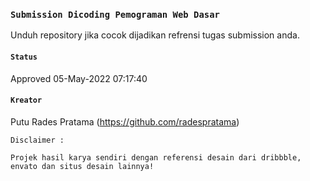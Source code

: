 ### `Submission Dicoding Pemograman Web Dasar`

Unduh repository jika cocok dijadikan refrensi tugas submission anda.

#### `Status`

Approved 05-May-2022 07:17:40 

#### `Kreator`

Putu Rades Pratama (https://github.com/radespratama)

```
Disclaimer : 

Projek hasil karya sendiri dengan referensi desain dari dribbble, envato dan situs desain lainnya!
````
